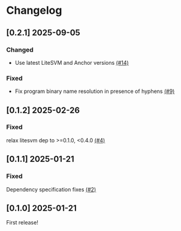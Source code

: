 # Changelog

## [0.2.1] 2025-09-05

### Changed

- Use latest LiteSVM and Anchor versions [(#14)](https://github.com/LiteSVM/anchor-litesvm/pull/14)

### Fixed

- Fix program binary name resolution in presence of hyphens [(#9)](https://github.com/LiteSVM/anchor-litesvm/pull/9)

## [0.1.2] 2025-02-26

### Fixed

relax litesvm dep to >=0.1.0, <0.4.0 [(#4)](https://github.com/LiteSVM/anchor-litesvm/pull/4)

## [0.1.1] 2025-01-21

### Fixed

Dependency specification fixes [(#2)](https://github.com/LiteSVM/anchor-litesvm/pull/2)

## [0.1.0] 2025-01-21

First release!
